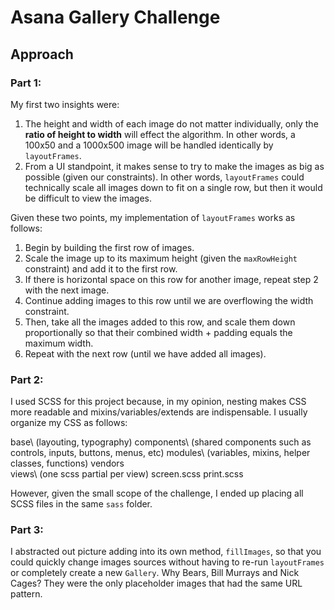 # Asana Gallery Challenge
## Approach
### Part 1:

My first two insights were:
1. The height and width of each image do not matter individually, only the **ratio of height to width** will effect the algorithm.  In other words, a 100x50 and a 1000x500 image will be handled identically by `layoutFrames`.
2. From a UI standpoint, it makes sense to try to make the images as big as possible (given our constraints).  In other words, `layoutFrames` could technically scale all images down to fit on a single row, but then it would be difficult to view the images.

Given these two points, my implementation of `layoutFrames` works as follows:
1. Begin by building the first row of images.
2. Scale the image up to its maximum height (given the `maxRowHeight` constraint) and add it to the first row.
3. If there is horizontal space on this row for another image, repeat step 2 with the next image.
4. Continue adding images to this row until we are overflowing the width constraint.
5. Then, take all the images added to this row, and scale them down proportionally so that their combined width + padding equals the maximum width.
6. Repeat with the next row (until we have added all images).

### Part 2:
I used SCSS for this project because, in my opinion, nesting makes CSS more readable and mixins/variables/extends are indispensable.  I usually organize my CSS as follows:

base\ (layouting, typography)
components\ (shared components such as controls, inputs, buttons, menus, etc)
modules\ (variables, mixins, helper classes, functions)
vendors\
views\ (one scss partial per view) 
screen.scss
print.scss

However, given the small scope of the challenge, I ended up placing all SCSS files in the same `sass` folder.

### Part 3:

I abstracted out picture adding into its own method, `fillImages`, so that you could quickly change images sources without having to re-run `layoutFrames` or completely create a new `Gallery`.  Why Bears, Bill Murrays and Nick Cages?  They were the only placeholder images that had the same URL pattern.
